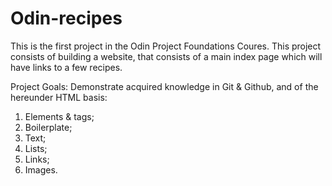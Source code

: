 # Odin-recipes

This is the first project in the Odin Project Foundations Coures.
This project consists of building a website, that consists of a main index page which will have links to a few recipes.

Project Goals:
Demonstrate acquired knowledge in Git & Github, and of the hereunder HTML basis:
1. Elements & tags;
2. Boilerplate;
3. Text;
4. Lists;
5. Links;
6. Images.